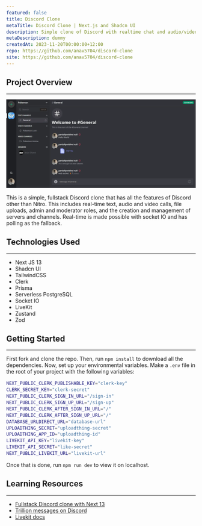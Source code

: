 ```yaml
---
featured: false
title: Discord Clone
metaTitle: Discord Clone | Next.js and Shadcn UI
description: Simple clone of Discord with realtime chat and audio/video calls.
metaDescription: dummy
createdAt: 2023-11-20T00:00:00+12:00
repo: https://github.com/anav5704/discord-clone
site: https://github.com/anav5704/discord-clone
---
```


## Project Overview

---

[![Discord Clone Demo](./images/discord-clone-demo.webp)](https://github.com/anav5704/discord-clone)

This is a simple, fullstack Discord clone that has all the features of Discord other than Nitro. This includes real-time text, audio and video calls, file uploads, admin and moderator roles, and the creation and management of servers and channels. Real-time is made possible with socket IO and has polling as the fallback.

## Technologies Used

---

-   Next JS 13
-   Shadcn UI
-   TailwindCSS
-   Clerk
-   Prisma
-   Serverless PostgreSQL
-   Socket IO
-   LiveKit
-   Zustand
-   Zod

## Getting Started

---

First fork and clone the repo. Then, run `npm install` to download all the dependencies. Now, set up your environmental variables. Make a `.env` file in the root of your project with the following variables:

```zsh
NEXT_PUBLIC_CLERK_PUBLISHABLE_KEY="clerk-key"
CLERK_SECRET_KEY="clerk-secret"
NEXT_PUBLIC_CLERK_SIGN_IN_URL="/sign-in"
NEXT_PUBLIC_CLERK_SIGN_UP_URL="/sign-up"
NEXT_PUBLIC_CLERK_AFTER_SIGN_IN_URL="/"
NEXT_PUBLIC_CLERK_AFTER_SIGN_UP_URL="/"
DATABASE_URLDIRECT_URL="database-url"
UPLOADTHING_SECRET="uploadthing-secret"
UPLOADTHING_APP_ID="uploadthing-id"
LIVEKIT_API_KEY="livekit-key"
LIVEKIT_API_SECRET="like-secret"
NEXT_PUBLIC_LIVEKIT_URL="livekit-url"
```

Once that is done, run `npm run dev` to view it on localhost.

## Learning Resources

---

-   [Fullstack Discord clone with Next 13](https://www.youtube.com/watch?v=ZbX4Ok9YX94)
-   [Trillion messages on Discord](https://www.youtube.com/watch?v=U2xHdvvDQyI)
-   [Livekit docs](https://livekit.io/)
